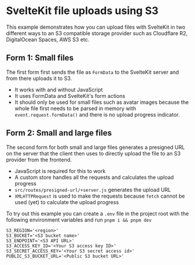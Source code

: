 # SvelteKit file uploads using S3

This example demonstrates how you can upload files with SvelteKit in two different ways to an S3 compatible storage provider such as Cloudflare R2, DigitalOcean Spaces, AWS S3 etc.

## Form 1: Small files

The first form first sends the file as `FormData` to the SvelteKit server and from there uploads it to S3.

- It works with and without JavaScript
- It uses FormData and SvelteKit's form actions
- It should only be used for small files such as avatar images because the whole file first needs to be parsed in memory with `event.request.formData()` and there is no upload progress indicator.

## Form 2: Small and large files

The second form for both small and large files generates a presigned URL on the server that the client then uses to directly upload the file to an S3 provider from the frontend.

- JavaScript is required for this to work
- A custom store handles all the requests and calculates the upload progress
- `src/routes/presigned-url/+server.js` generates the upload URL
- `XMLHTTPRequest` is used to make the requests because `fetch` cannot be used (yet) to calculate the upload progress

To try out this example you can create a `.env` file in the project root with the following environment variables and run `pnpm i && pnpm dev`

```
S3_REGION='<region>'
S3_BUCKET='<S3 bucket name>'
S3_ENDPOINT='<S3 API URL>'
S3_ACCESS_KEY_ID='<Your S3 access key ID>'
S3_SECRET_ACCESS_KEY='<Your S3 secret access id>'
PUBLIC_S3_BUCKET_URL='<Public S3 bucket URL>'
```
